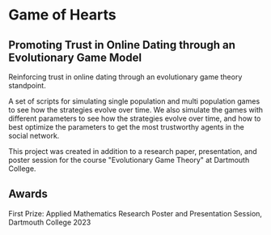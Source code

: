 # Game of Hearts

## Promoting Trust in Online Dating through an Evolutionary Game Model

Reinforcing trust in online dating through an evolutionary game theory standpoint.

A set of scripts for simulating single population and multi population games to see how the strategies evolve over time. We also simulate the games with different parameters to see how the strategies evolve over time, and how to best optimize the parameters to get the most trustworthy agents in the social network.

This project was created in addition to a research paper, presentation, and poster session for the course "Evolutionary Game Theory" at Dartmouth College.

## Awards

First Prize: Applied Mathematics Research Poster and Presentation Session, Dartmouth College 2023
